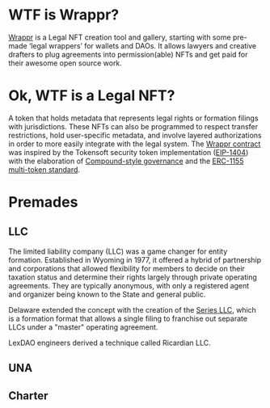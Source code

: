 # WTF is Wrappr?

[Wrappr](https://app.wrappr.wtf/) is a Legal NFT creation tool and gallery, starting with some pre-made ‘legal wrappers’ for wallets and DAOs. It allows lawyers and creative drafters to plug agreements into permission(able) NFTs and get paid for their awesome open source work.

# Ok, WTF is a Legal NFT?

A token that holds metadata that represents legal rights or formation filings with jurisdictions. These NFTs can also be programmed to respect transfer restrictions, hold user-specific metadata, and involve layered authorizations in order to more easily integrate with the legal system. The [Wrappr contract](https://github.com/kalidao/wrappr/blob/main/contracts/Wrappr.sol) was inspired by the Tokensoft security token implementation ([EIP-1404](https://erc1404.org/)) with the elaboration of [Compound-style governance](https://github.com/compound-finance/compound-protocol/tree/master/contracts/Governance) and the [ERC-1155 multi-token standard](https://ethereum.org/en/developers/docs/standards/tokens/erc-1155/).

# Premades

## LLC

The limited liability company (LLC) was a game changer for entity formation. Established in Wyoming in 1977, it offered a hybrid of partnership and corporations that allowed flexibility for members to decide on their taxation status and determine their rights largely through private operating agreements. They are typically anonymous, with only a registered agent and organizer being known to the State and general public.

Delaware extended the concept with the creation of the [Series LLC](https://mirror.xyz/kalico.eth/PjwUyaJsHZIvJ3RfSMghcw_FS1ohrrQuXmD9XI5GJtk), which is a formation format that allows a single filing to franchise out separate LLCs under a "master" operating agreement.

LexDAO engineers derived a technique called Ricardian LLC.

## UNA

## Charter

